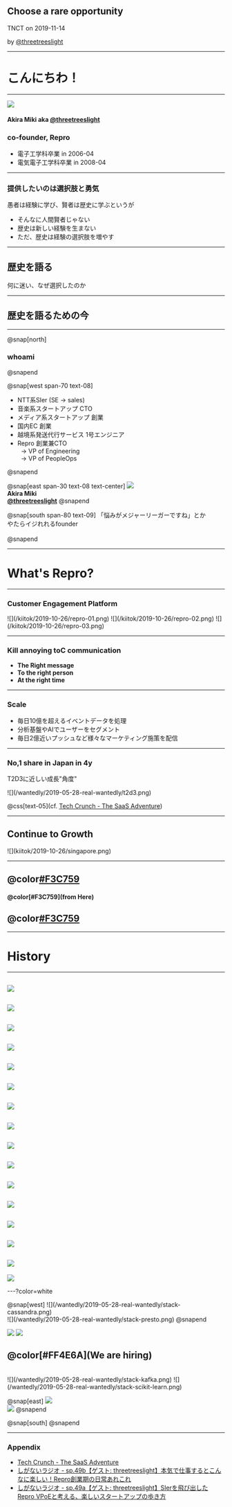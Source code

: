 ## Choose a rare opportunity

TNCT on 2019-11-14

by [@threetreeslight](https://twitter.com/threetreeslight)

---

# こんにちわ！

---

[![](https://www.gravatar.com/avatar/0a918b7637fcfafeb06264db039552df?s=190)](https://twitter.com/threetreeslight)

#### Akira Miki aka [@threetreeslight](https://twitter.com/threetreeslight)
### co-founder, Repro

-  電子工学科卒業 in 2006-04
-  電気電子工学科卒業 in 2008-04

---

### 提供したいのは選択肢と勇気

愚者は経験に学び、賢者は歴史に学ぶというが

- そんなに人間賢者じゃない
- 歴史は新しい経験を生まない
- ただ、歴史は経験の選択肢を増やす

---

## 歴史を語る

何に迷い、なぜ選択したのか

---

## 歴史を語るための今

---

@snap[north]
<br>
### whoami
@snapend

@snap[west span-70 text-08]
<ul>
<li> NTT系SIer (SE -> sales)
<li> 音楽系スタートアップ CTO
<li> メディア系スタートアップ 創業
<li> 国内EC 創業
<li> 越境系発送代行サービス 1号エンジニア
<li> Repro 創業兼CTO <br>&nbsp;&nbsp;-> VP of Engineering <br>&nbsp;&nbsp;-> VP of PeopleOps
</ul>
@snapend

@snap[east span-30 text-08 text-center]
[![](https://www.gravatar.com/avatar/0a918b7637fcfafeb06264db039552df?s=190)](https://twitter.com/threetreeslight)
<br>**Akira Miki**
<br> **[@threetreeslight](https://twitter.com/threetreeslight)**
@snapend

@snap[south span-80 text-09]
「悩みがメジャーリーガーですね」とか<br>やたらイジれれるfounder
<br><br>
@snapend

---

# What's Repro?

---

### Customer Engagement Platform

<div class='img-w-30'>
![](/kiitok/2019-10-26/repro-01.png)
![](/kiitok/2019-10-26/repro-02.png)
![](/kiitok/2019-10-26/repro-03.png)
</div>

---

### Kill annoying toC communication

- **The Right message**
- **To the right person**
- **At the right time**

---

### Scale

- 毎日10億を超えるイベントデータを処理
- 分析基盤やAIでユーザーをセグメント
- 毎日2億近いプッシュなど様々なマーケティング施策を配信

---

### No,1 share in Japan in 4y

T2D3に近しい成長"角度"

<div class='img-w-70'>
![](/wantedly/2019-05-28-real-wantedly/t2d3.png)
</div>

@css[text-05](cf. [Tech Crunch - The SaaS Adventure](https://techcrunch.com/2015/02/01/the-saas-travel-adventure/))

---

## Continue to Growth

<div class='img-w-70'>
![](kiitok/2019-10-26/singapore.png)
</div>

---

## @color[#F3C759](Unicorn)
#### @color[#F3C759](from Here)
## @color[#F3C759](Here)

---

# History

---
![](/kosen/2019-11-14/assets/nttcw-2.jpg)
---
![](/kosen/2019-11-14/assets/uuy-2.jpg)
---
![](/kosen/2019-11-14/assets/mashroom.jpg)
---
![](/kosen/2019-11-14/assets/sw-2.jpg)
---
![](/kosen/2019-11-14/assets/repro-001.jpg)
---
![](/kosen/2019-11-14/assets/repro-002.jpg)
---
![](/kosen/2019-11-14/assets/repro-200.jpg)
---
![](/kosen/2019-11-14/assets/repro-202.jpg)
---
![](/kosen/2019-11-14/assets/repro-203.jpg)
---
![](/kosen/2019-11-14/assets/repro-230.jpg)
---
![](/kosen/2019-11-14/assets/repro-301.jpg)
---
![](/kosen/2019-11-14/assets/repro-300.jpg)
---
![](/kosen/2019-11-14/assets/repro-302.jpg)
---
![](/kosen/2019-11-14/assets/repro-400.jpg)
---
![](/kosen/2019-11-14/assets/repro-500.jpg)
---
![](/kosen/2019-11-14/assets/repro-900.jpg)

---?color=white

<div class='hiring'>
@snap[west]
![](/wantedly/2019-05-28-real-wantedly/stack-cassandra.png)
<br>
![](/wantedly/2019-05-28-real-wantedly/stack-presto.png)
@snapend

![](/wantedly/2019-05-28-real-wantedly/stack-ruby.png)
![](/wantedly/2019-05-28-real-wantedly/stack-golang.png)
<br>
## @color[#FF4E6A](We are hiring)
<br>
![](/wantedly/2019-05-28-real-wantedly/stack-kafka.png)
![](/wantedly/2019-05-28-real-wantedly/stack-scikit-learn.png)

@snap[east]
![](/wantedly/2019-05-28-real-wantedly/stack-fluentd.png)
<br>
![](/wantedly/2019-05-28-real-wantedly/stack-vuejs.png)
@snapend

@snap[south]
@snapend
</div>

---

### Appendix

- [Tech Crunch - The SaaS Adventure](https://techcrunch.com/2015/02/01/the-saas-travel-adventure/)
- [しがないラジオ - sp.49b【ゲスト: threetreeslight】本気で仕事するとこんなに楽しい！Repro創業期の日常あれこれ](https://shiganai.org/ep/sp49b-threetreeslight)
- [しがないラジオ - sp.49a【ゲスト: threetreeslight】SIerを飛び出したRepro VPoEと考える、楽しいスタートアップの歩き方](https://shiganai.org/ep/sp49a-threetreeslight)

